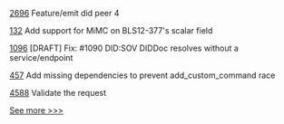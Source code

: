 
[2696](https://github.com/hyperledger/aries-cloudagent-python/pull/2696) Feature/emit did peer 4

[132](https://github.com/hyperledger/besu-native/pull/132) Add support for MiMC on BLS12-377's scalar field

[1096](https://github.com/hyperledger/aries-vcx/pull/1096) [DRAFT] Fix: #1090 DID:SOV DIDDoc resolves without a service/endpoint

[457](https://github.com/hyperledger-labs/private-data-objects/pull/457) Add missing dependencies to prevent add_custom_command race

[4588](https://github.com/hyperledger/fabric/pull/4588) Validate the request


[See more >>>](https://start-here.hyperledger.org/pull-requests)
